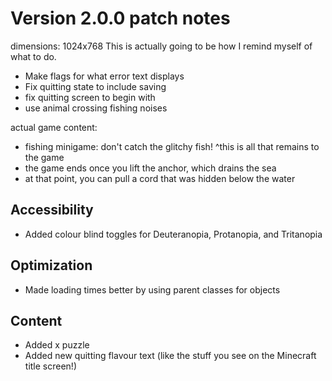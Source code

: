 # Version 2.0.0 patch notes

dimensions: 1024x768
This is actually going to be how I remind myself of what to do.
- Make flags for what error text displays
- Fix quitting state to include saving
- fix quitting screen to begin with
- use animal crossing fishing noises

actual game content:
- fishing minigame: don't catch the glitchy fish!
^this is all that remains to the game
- the game ends once you lift the anchor, which drains the sea
- at that point, you can pull a cord that was hidden below the water


## Accessibility
- Added colour blind toggles for Deuteranopia, Protanopia, and Tritanopia

## Optimization
- Made loading times better by using parent classes for objects

## Content
- Added x puzzle
- Added new quitting flavour text (like the stuff you see on the Minecraft title screen!)
